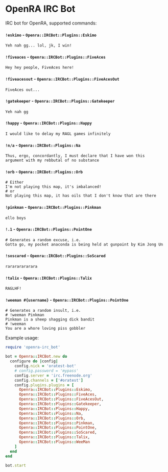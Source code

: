 # OpenRA IRC Bot

IRC bot for OpenRA, supported commands:

#### `!eskimo` - `Openra::IRCBot::Plugins::Eskimo`
```
Yeh nah gg... lol, jk, I win!
```

#### `!fiveaces` - `Openra::IRCBot::Plugins::FiveAces`
```
Hey hey people, FiveAces here!
```

#### `!fiveacesout` - `Openra::IRCBot::Plugins::FiveAcesOut`
```
FiveAces out...
```

#### `!gatekeeper` - `Openra::IRCBot::Plugins::Gatekeeper`
```
Yeh nah gg
```

#### `!happy` - `Openra::IRCBot::Plugins::Happy`
```
I would like to delay my RAGL games infinitely
```

#### `!n/a` - `Openra::IRCBot::Plugins::Na`
```
Thus, ergo, concordantly, I must declare that I have won this
argument with my rebbutal of no substance
```

#### `!orb` - `Openra::IRCBot::Plugins::Orb`
```
# Either
I'm not playing this map, it's imbalanced!
# or
Not playing this map, it has oils that I don't know that are there
```

#### `!pinkman` - `Openra::IRCBot::Plugins::Pinkman`
```
ello boys
```

#### `!.1` - `Openra::IRCBot::Plugins::PointOne`
```
# Generates a random excuse, i.e.
Gotta go, my pocket anaconda is being held at gunpoint by Kim Jong Un
```

#### `!soscared` - `Openra::IRCBot::Plugins::SoScared`
```
rarararararara
```

#### `!talix` - `Openra::IRCBot::Plugins::Talix`
```
RAGLHF!
```

#### `!weeman #{username}` - `Openra::IRCBot::Plugins::PointOne`
```
# Generates a random insult, i.e.
# !weeman Pinkman
Pinkman is a sheep shagging dick bandit
# !weeman
You are a whore loving piss gobbler
```

Example usage:

```ruby
require 'openra-irc_bot'

bot = Openra::IRCBot.new do
  configure do |config|
    config.nick = 'oratest-bot'
    # config.password = 'mypass'
    config.server = 'irc.freenode.org'
    config.channels = ['#oratest']
    config.plugins.plugins = [
      Openra::IRCBot::Plugins::Eskimo,
      Openra::IRCBot::Plugins::FiveAces,
      Openra::IRCBot::Plugins::FiveAcesOut,
      Openra::IRCBot::Plugins::Gatekeeper,
      Openra::IRCBot::Plugins::Happy,
      Openra::IRCBot::Plugins::Na,
      Openra::IRCBot::Plugins::Orb,
      Openra::IRCBot::Plugins::Pinkman,
      Openra::IRCBot::Plugins::PointOne,
      Openra::IRCBot::Plugins::SoScared,
      Openra::IRCBot::Plugins::Talix,
      Openra::IRCBot::Plugins::WeeMan
    ]
  end
end

bot.start
```
